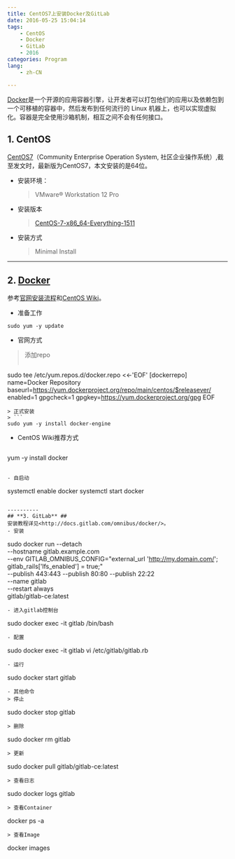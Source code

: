 ```yaml
---
title: CentOS7上安装Docker及GitLab
date: 2016-05-25 15:04:14
tags:
    - CentOS
    - Docker
    - GitLab
    - 2016
categories: Program
lang:
    - zh-CN

---
```


[Docker](https://www.docker.com/)是一个开源的应用容器引擎，让开发者可以打包他们的应用以及依赖包到一个可移植的容器中，然后发布到任何流行的 Linux 机器上，也可以实现虚拟化。容器是完全使用沙箱机制，相互之间不会有任何接口。
<!-- more -->

## **1. CentOS** ##

[CentOS7](https://www.centos.org/)（Community Enterprise Operation System, 社区企业操作系统）,截至发文时，最新版为CentOS7，本文安装的是64位。

- 安装环境：

    > VMware® Workstation 12 Pro

- 安装版本

    > [CentOS-7-x86_64-Everything-1511](https://www.centos.org/download/)

- 安装方式

    > Minimal Install



----------
## **2. [Docker](https://www.docker.com/)** ##
参考[官网安装流程](https://docs.docker.com/engine/installation/linux/centos/)和[CentOS Wiki](https://wiki.centos.org/zh/Cloud/Docker?highlight=%28docker%29)。
- 准备工作
```
sudo yum -y update
```
- 官网方式
> 添加repo
> ```
sudo tee /etc/yum.repos.d/docker.repo <<-'EOF'
[dockerrepo]
name=Docker Repository
baseurl=https://yum.dockerproject.org/repo/main/centos/$releasever/
enabled=1
gpgcheck=1
gpgkey=https://yum.dockerproject.org/gpg
EOF
```
> 正式安装
> ```
sudo yum -y install docker-engine
```
- CentOS Wiki推荐方式
> ```
yum -y install docker
```

- 自启动
```
systemctl enable docker
systemctl start docker
```

----------
## **3. GitLab** ##
安装教程详见<http://docs.gitlab.com/omnibus/docker/>。
- 安装
```
sudo docker run --detach \
    --hostname gitlab.example.com \
    --env GITLAB_OMNIBUS_CONFIG="external_url 'http://my.domain.com/'; gitlab_rails['lfs_enabled'] = true;"\
    --publish 443:443 --publish 80:80 --publish 22:22\
    --name gitlab \
    --restart always \
    gitlab/gitlab-ce:latest
```
- 进入gitlab控制台
```
sudo docker exec -it gitlab /bin/bash
```
- 配置
```
sudo docker exec -it gitlab vi /etc/gitlab/gitlab.rb
```
- 运行
```
sudo docker start gitlab
```
- 其他命令
> 停止
```
sudo docker stop gitlab
```
> 删除
```
sudo docker rm gitlab
```
> 更新
```
sudo docker pull gitlab/gitlab-ce:latest
```
> 查看日志
```
sudo docker logs gitlab
```
> 查看Container
```
docker ps -a
```
> 查看Image
```
docker images
```
